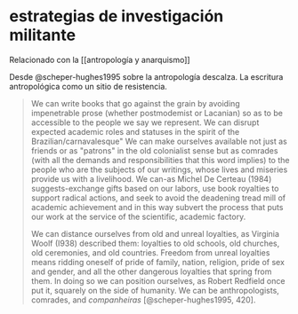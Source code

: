 # estrategias de investigación militante
Relacionado con la [[antropología y anarquismo]]

Desde @scheper-hughes1995 sobre la antropología descalza. La escritura antropológica como un sitio de resistencia.   

>We can write books that go against the grain by avoiding impenetrable prose (whether postmodemist or Lacanian) so as to be accessible to the people we say we represent. We can disrupt expected academic roles and statuses in the spirit of the Brazilian/carnavalesque" We can make ourselves available not just as friends or as "patrons" in the old colonialist sense but as comrades (with all the demands and responsibilities that this word implies) to the people who are the subjects of our writings, whose lives and miseries provide us with a livelihood. We can-as Michel De Certeau (1984) suggests-exchange gifts based on our labors, use book royalties to support radical actions, and seek to avoid the deadening tread mill of academic achievement and in this way subvert the process that puts our work at the service of the scientific, academic factory.
>
>We can distance ourselves from old and unreal loyalties, as Virginia Woolf (I938) described them: loyalties to old schools, old churches, old ceremonies, and old countries. Freedom from unreal loyalties means ridding oneself of pride of family, nation, religion, pride of sex and gender, and all the other dangerous loyalties that spring from them. In doing so we can position ourselves, as Robert Redfield once put it, squarely on the side of humanity. We can be anthropologists, comrades, and *companheiras* [@scheper-hughes1995, 420].